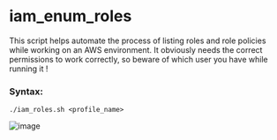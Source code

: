 # iam_enum_roles

This script helps automate the process of listing roles and role policies while working on an AWS environment.
It obviously needs the correct permissions to work correctly, so beware of which user you have while running it !

### Syntax:

```
./iam_roles.sh <profile_name>
```

![image](https://github.com/user-attachments/assets/c3435c46-eb97-44ef-9af4-e2be8115a2c0)
